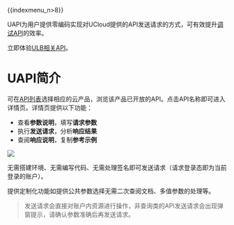 {{indexmenu_n>8}}

UAPI为用户提供零编码实现对UCloud提供的API发送请求的方式，可有效提升[调试API](https://console.ucloud.cn/uapi/ucloudapi)的效率。

立即体验[ULB相关API](https://console.ucloud.cn/uapi/product?id=ulb)。


# UAPI简介

可在[API列表](https://console.ucloud.cn/uapi/ucloudapi)选择相应的云产品，浏览该产品已开放的API。点击API名称即可进入详情页。详情页提供以下功能：
* 查看**参数说明**，填写**请求参数**
* 执行**发送请求**，分析**响应结果**
* 查阅**响应说明**，复制**参考示例**

![](https://static.ucloud.cn/81a9174814da46fa93602a3025e2a35a.gif)

无需搭建环境、无需编写代码、无需处理签名即可发送请求（请求登录态即为当前登录的账户）。

提供定制化功能如提供公共参数选择无需二次查阅文档、多值参数的处理等。

> 发送请求会直接对账户内资源进行操作，非查询类的API发送请求会出现弹窗提示，请确认参数准确后再发送请求。



